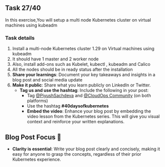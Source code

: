## Task 27/40

In this exercise,You will setup a multi node Kubernetes cluster on virtual machines using kubeadm

### Task details
1. Install a multi-node Kubernetes cluster 1.29 on Virtual machines using kubeadm
2. It should have 1 master and 2 worker node
3. Also, install add-ons such as Kubelet, kubectl , kubeadm and Calico
4. All the nodes should be in ready status after the installation   
5. **Share your learnings**: Document your key takeaways and insights in a blog post and social media update
6. **Make it public**: Share what you learn publicly on LinkedIn or Twitter.
   - **Tag us and use the hashtag**: Include the following in your post:
     - Tag [@PiyushSachdeva](https://www.linkedin.com/in/piyush-sachdeva) and [@CloudOps Community](https://www.linkedin.com/company/thecloudopscomm) (on both platforms)
     - Use the hashtag **#40daysofkubernetes**
     - **Embed the video**: Enhance your blog post by embedding the video lesson from the Kubernetes series. This will give you visual context and reinforce your written explanations.

## Blog Post Focus 📝

- **Clarity is essential**: Write your blog post clearly and concisely, making it easy for anyone to grasp the concepts, regardless of their prior Kubernetes experience.
